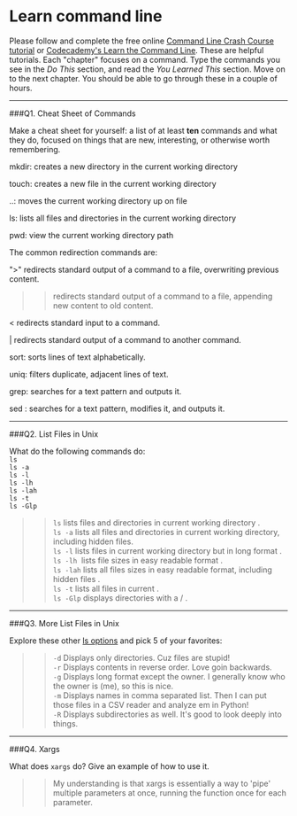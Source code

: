# Learn command line

Please follow and complete the free online [Command Line Crash Course
tutorial](https://web.archive.org/web/20160708171659/http://cli.learncodethehardway.org/book/) or [Codecademy's Learn the Command Line](https://www.codecademy.com/learn/learn-the-command-line). These are helpful tutorials. Each "chapter" focuses on a command. Type the commands you see in the _Do This_ section, and read the _You Learned This_ section. Move on to the next chapter. You should be able to go through these in a couple of hours.

---

###Q1.  Cheat Sheet of Commands  

Make a cheat sheet for yourself: a list of at least **ten** commands and what they do, focused on things that are new, interesting, or otherwise worth remembering.


 mkdir: creates a new directory in the current working directory


touch: creates a new file in the current working directory


..: moves the current working directory up on file


ls: lists all files and directories in the current working directory


pwd: view the current working directory path


The common redirection commands are:

">" redirects standard output of a command to a file, overwriting previous content.



>> redirects standard output of a command to a file, appending new content to old content.


<
 redirects standard input to a command.


| redirects standard output of a command to another command.


sort: sorts lines of text alphabetically.


uniq: filters duplicate, adjacent lines of text.


grep: searches for a text pattern and outputs it.


sed : searches for a text pattern, modifies it, and outputs it.


---

###Q2.  List Files in Unix   

What do the following commands do:  
`ls`  
`ls -a`  
`ls -l`  
`ls -lh`  
`ls -lah`  
`ls -t`  
`ls -Glp`  

> > `ls` lists files and directories in current working directory .  
`ls -a`  lists all files and directories in current working directory, including hidden files.  
`ls -l`  lists files in current working directory but in long format .  
`ls -lh`  lists file sizes in easy readable format .  
`ls -lah` lists all files sizes in easy readable format, including hidden files .  
`ls -t`  lists all files in current .  
`ls -Glp`  displays directories with a / .  

---

###Q3.  More List Files in Unix  

Explore these other [ls options](http://www.techonthenet.com/unix/basic/ls.php) and pick 5 of your favorites:

> > `-d` Displays only directories. Cuz files are stupid!    
`-r` Displays contents in reverse order. Love goin backwards.    
`-g` Displays long format except the owner. I generally know who the owner is (me), so this is nice.  
`-m` Displays names in comma separated list. Then I can put those files in a CSV reader and analyze em in Python!  
`-R` Displays subdirectories as well. It's good to look deeply into things.  

---

###Q4.  Xargs   

What does `xargs` do? Give an example of how to use it.

> > My understanding is that xargs is essentially a way to 'pipe' multiple parameters at once, running the function once for each parameter.



 

